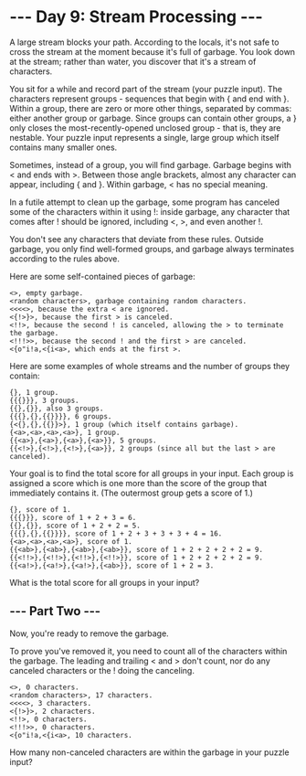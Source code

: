 # --- Day 9: Stream Processing ---

A large stream blocks your path. According to the locals, it's not safe to cross the stream at the moment because it's full of garbage. You look down at the stream; rather than water, you discover that it's a stream of characters.

You sit for a while and record part of the stream (your puzzle input). The characters represent groups - sequences that begin with { and end with }. Within a group, there are zero or more other things, separated by commas: either another group or garbage. Since groups can contain other groups, a } only closes the most-recently-opened unclosed group - that is, they are nestable. Your puzzle input represents a single, large group which itself contains many smaller ones.

Sometimes, instead of a group, you will find garbage. Garbage begins with < and ends with >. Between those angle brackets, almost any character can appear, including { and }. Within garbage, < has no special meaning.

In a futile attempt to clean up the garbage, some program has canceled some of the characters within it using !: inside garbage, any character that comes after ! should be ignored, including <, >, and even another !.

You don't see any characters that deviate from these rules. Outside garbage, you only find well-formed groups, and garbage always terminates according to the rules above.

Here are some self-contained pieces of garbage:

~~~
<>, empty garbage.
<random characters>, garbage containing random characters.
<<<<>, because the extra < are ignored.
<{!>}>, because the first > is canceled.
<!!>, because the second ! is canceled, allowing the > to terminate the garbage.
<!!!>>, because the second ! and the first > are canceled.
<{o"i!a,<{i<a>, which ends at the first >.
~~~

Here are some examples of whole streams and the number of groups they contain:

~~~
{}, 1 group.
{{{}}}, 3 groups.
{{},{}}, also 3 groups.
{{{},{},{{}}}}, 6 groups.
{<{},{},{{}}>}, 1 group (which itself contains garbage).
{<a>,<a>,<a>,<a>}, 1 group.
{{<a>},{<a>},{<a>},{<a>}}, 5 groups.
{{<!>},{<!>},{<!>},{<a>}}, 2 groups (since all but the last > are canceled).
~~~

Your goal is to find the total score for all groups in your input. Each group is assigned a score which is one more than the score of the group that immediately contains it. (The outermost group gets a score of 1.)

~~~
{}, score of 1.
{{{}}}, score of 1 + 2 + 3 = 6.
{{},{}}, score of 1 + 2 + 2 = 5.
{{{},{},{{}}}}, score of 1 + 2 + 3 + 3 + 3 + 4 = 16.
{<a>,<a>,<a>,<a>}, score of 1.
{{<ab>},{<ab>},{<ab>},{<ab>}}, score of 1 + 2 + 2 + 2 + 2 = 9.
{{<!!>},{<!!>},{<!!>},{<!!>}}, score of 1 + 2 + 2 + 2 + 2 = 9.
{{<a!>},{<a!>},{<a!>},{<ab>}}, score of 1 + 2 = 3.
~~~

What is the total score for all groups in your input?

## --- Part Two ---

Now, you're ready to remove the garbage.

To prove you've removed it, you need to count all of the characters within the garbage. The leading and trailing < and > don't count, nor do any canceled characters or the ! doing the canceling.

~~~
<>, 0 characters.
<random characters>, 17 characters.
<<<<>, 3 characters.
<{!>}>, 2 characters.
<!!>, 0 characters.
<!!!>>, 0 characters.
<{o"i!a,<{i<a>, 10 characters.
~~~

How many non-canceled characters are within the garbage in your puzzle input?
